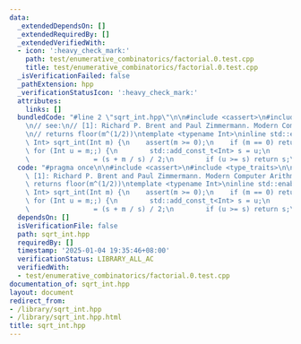 ```yaml
---
data:
  _extendedDependsOn: []
  _extendedRequiredBy: []
  _extendedVerifiedWith:
  - icon: ':heavy_check_mark:'
    path: test/enumerative_combinatorics/factorial.0.test.cpp
    title: test/enumerative_combinatorics/factorial.0.test.cpp
  _isVerificationFailed: false
  _pathExtension: hpp
  _verificationStatusIcon: ':heavy_check_mark:'
  attributes:
    links: []
  bundledCode: "#line 2 \"sqrt_int.hpp\"\n\n#include <cassert>\n#include <type_traits>\n\
    \n// see:\n// [1]: Richard P. Brent and Paul Zimmermann. Modern Computer Arithmetic.\n\
    \n// returns floor(m^(1/2))\ntemplate <typename Int>\ninline std::enable_if_t<std::is_integral_v<Int>,\
    \ Int> sqrt_int(Int m) {\n    assert(m >= 0);\n    if (m == 0) return 0;\n   \
    \ for (Int u = m;;) {\n        std::add_const_t<Int> s = u;\n        u       \
    \                = (s + m / s) / 2;\n        if (u >= s) return s;\n    }\n}\n"
  code: "#pragma once\n\n#include <cassert>\n#include <type_traits>\n\n// see:\n//\
    \ [1]: Richard P. Brent and Paul Zimmermann. Modern Computer Arithmetic.\n\n//\
    \ returns floor(m^(1/2))\ntemplate <typename Int>\ninline std::enable_if_t<std::is_integral_v<Int>,\
    \ Int> sqrt_int(Int m) {\n    assert(m >= 0);\n    if (m == 0) return 0;\n   \
    \ for (Int u = m;;) {\n        std::add_const_t<Int> s = u;\n        u       \
    \                = (s + m / s) / 2;\n        if (u >= s) return s;\n    }\n}\n"
  dependsOn: []
  isVerificationFile: false
  path: sqrt_int.hpp
  requiredBy: []
  timestamp: '2025-01-04 19:35:46+08:00'
  verificationStatus: LIBRARY_ALL_AC
  verifiedWith:
  - test/enumerative_combinatorics/factorial.0.test.cpp
documentation_of: sqrt_int.hpp
layout: document
redirect_from:
- /library/sqrt_int.hpp
- /library/sqrt_int.hpp.html
title: sqrt_int.hpp
---
```

